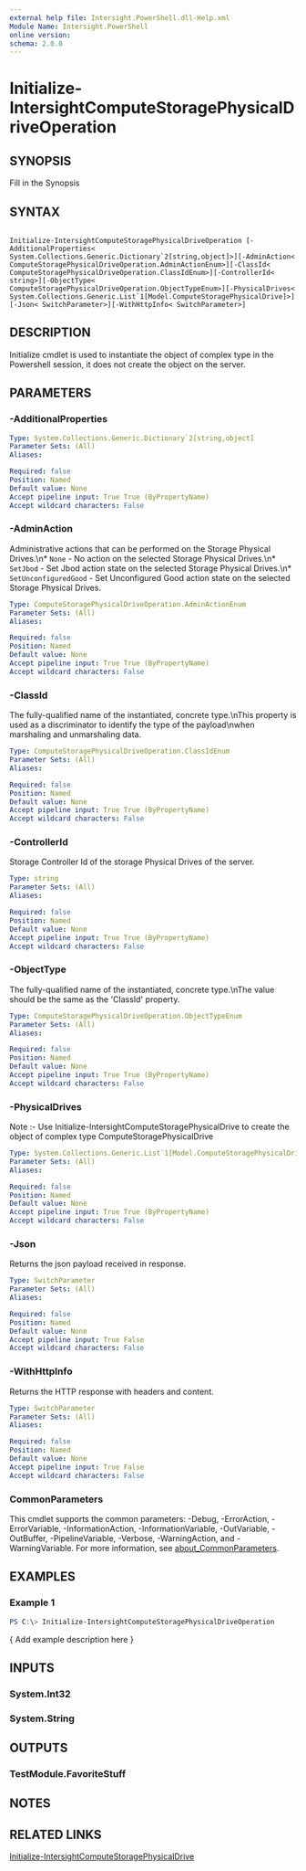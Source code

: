 ```yaml
---
external help file: Intersight.PowerShell.dll-Help.xml
Module Name: Intersight.PowerShell
online version:
schema: 2.0.0
---
```


# Initialize-IntersightComputeStoragePhysicalDriveOperation

## SYNOPSIS
Fill in the Synopsis

## SYNTAX

```

Initialize-IntersightComputeStoragePhysicalDriveOperation [-AdditionalProperties< System.Collections.Generic.Dictionary`2[string,object]>][-AdminAction< ComputeStoragePhysicalDriveOperation.AdminActionEnum>][-ClassId< ComputeStoragePhysicalDriveOperation.ClassIdEnum>][-ControllerId< string>][-ObjectType< ComputeStoragePhysicalDriveOperation.ObjectTypeEnum>][-PhysicalDrives< System.Collections.Generic.List`1[Model.ComputeStoragePhysicalDrive]>][-Json< SwitchParameter>][-WithHttpInfo< SwitchParameter>]

```

## DESCRIPTION

Initialize cmdlet is used to instantiate the object of complex type in the Powershell session, it does not create the object on the server.

## PARAMETERS

### -AdditionalProperties


```yaml
Type: System.Collections.Generic.Dictionary`2[string,object]
Parameter Sets: (All)
Aliases:

Required: false
Position: Named
Default value: None
Accept pipeline input: True True (ByPropertyName)
Accept wildcard characters: False
```

### -AdminAction
Administrative actions that can be performed on the Storage Physical Drives.\n* `None` - No action on the selected Storage Physical Drives.\n* `SetJbod` - Set Jbod action state on the selected Storage Physical Drives.\n* `SetUnconfiguredGood` - Set Unconfigured Good action state on the selected Storage Physical Drives.

```yaml
Type: ComputeStoragePhysicalDriveOperation.AdminActionEnum
Parameter Sets: (All)
Aliases:

Required: false
Position: Named
Default value: None
Accept pipeline input: True True (ByPropertyName)
Accept wildcard characters: False
```

### -ClassId
The fully-qualified name of the instantiated, concrete type.\nThis property is used as a discriminator to identify the type of the payload\nwhen marshaling and unmarshaling data.

```yaml
Type: ComputeStoragePhysicalDriveOperation.ClassIdEnum
Parameter Sets: (All)
Aliases:

Required: false
Position: Named
Default value: None
Accept pipeline input: True True (ByPropertyName)
Accept wildcard characters: False
```

### -ControllerId
Storage Controller Id of the storage Physical Drives of the server.

```yaml
Type: string
Parameter Sets: (All)
Aliases:

Required: false
Position: Named
Default value: None
Accept pipeline input: True True (ByPropertyName)
Accept wildcard characters: False
```

### -ObjectType
The fully-qualified name of the instantiated, concrete type.\nThe value should be the same as the &apos;ClassId&apos; property.

```yaml
Type: ComputeStoragePhysicalDriveOperation.ObjectTypeEnum
Parameter Sets: (All)
Aliases:

Required: false
Position: Named
Default value: None
Accept pipeline input: True True (ByPropertyName)
Accept wildcard characters: False
```

### -PhysicalDrives


Note :- Use Initialize-IntersightComputeStoragePhysicalDrive to create the object of complex type ComputeStoragePhysicalDrive

```yaml
Type: System.Collections.Generic.List`1[Model.ComputeStoragePhysicalDrive]
Parameter Sets: (All)
Aliases:

Required: false
Position: Named
Default value: None
Accept pipeline input: True True (ByPropertyName)
Accept wildcard characters: False
```

### -Json
Returns the json payload received in response.

```yaml
Type: SwitchParameter
Parameter Sets: (All)
Aliases:

Required: false
Position: Named
Default value: None
Accept pipeline input: True False
Accept wildcard characters: False
```

### -WithHttpInfo
Returns the HTTP response with headers and content.

```yaml
Type: SwitchParameter
Parameter Sets: (All)
Aliases:

Required: false
Position: Named
Default value: None
Accept pipeline input: True False
Accept wildcard characters: False
```


### CommonParameters
This cmdlet supports the common parameters: -Debug, -ErrorAction, -ErrorVariable, -InformationAction, -InformationVariable, -OutVariable, -OutBuffer, -PipelineVariable, -Verbose, -WarningAction, and -WarningVariable. For more information, see [about_CommonParameters](http://go.microsoft.com/fwlink/?LinkID=113216).

## EXAMPLES

### Example 1
```powershell
PS C:\> Initialize-IntersightComputeStoragePhysicalDriveOperation
```

{ Add example description here }

## INPUTS

### System.Int32

### System.String

## OUTPUTS

### TestModule.FavoriteStuff

## NOTES

## RELATED LINKS

[Initialize-IntersightComputeStoragePhysicalDrive](./Initialize-IntersightComputeStoragePhysicalDrive.md)
